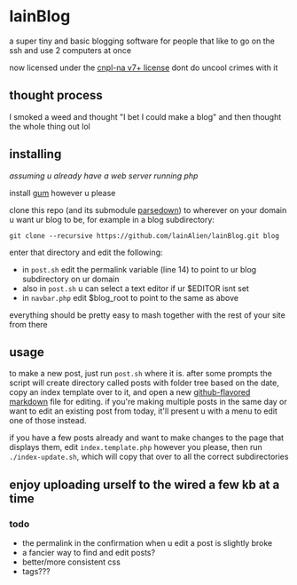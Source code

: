 # lainBlog
a super tiny and basic blogging software for people that like to go on the ssh and use 2 computers at once

now licensed under the [cnpl-na v7+ license](https://git.pixie.town/thufie/npl-builder/src/branch/main/cnpl-na.md) dont do uncool crimes with it

## thought process
I smoked a weed and thought "I bet I could make a blog" and then thought the whole thing out lol

## installing
*assuming u already have a web server running php*

install [gum](https://github.com/charmbracelet/gum) however u please

clone this repo (and its submodule [parsedown](https://github.com/erusev/parsedown)) to wherever on your domain u want ur blog to be, for example in a blog subdirectory:
```
git clone --recursive https://github.com/lainAlien/lainBlog.git blog
```
enter that directory and edit the following:
* in `post.sh` edit the permalink variable (line 14) to point to ur blog subdirectory on ur domain
* also in `post.sh` u can select a text editor if ur $EDITOR isnt set
* in `navbar.php` edit $blog_root to point to the same as above

everything should be pretty easy to mash together with the rest of your site from there

## usage
to make a new post, just run `post.sh` where it is. after some prompts the script will create directory called posts with folder tree based on the date, copy an index template over to it, and open a new [github-flavored markdown](https://docs.github.com/en/get-started/writing-on-github/getting-started-with-writing-and-formatting-on-github/basic-writing-and-formatting-syntax) file for editing. if you're making multiple posts in the same day or want to edit an existing post from today, it'll present u with a menu to edit one of those instead.

if you have a few posts already and want to make changes to the page that displays them, edit `index.template.php` however you please, then run `./index-update.sh`, which will copy that over to all the correct subdirectories

## enjoy uploading urself to the wired a few kb at a time

### todo
* the permalink in the confirmation when u edit a post is slightly broke
* a fancier way to find and edit posts?
* better/more consistent css
* tags???
